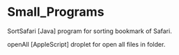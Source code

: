 Small_Programs
==============

SortSafari [Java]
 program for sorting bookmark of Safari.


openAll [AppleScript]
 droplet for open all files in folder.